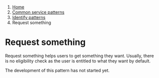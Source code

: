 1.  [Home](/docs/core/contents)
2.	[Common service patterns](/docs/core/common-service-patterns/overview)
3.  [Identify patterns](/docs/documentation/core/common-service-patterns/identify-patterns)
4.  Request something

# Request something

Request something helps users to get something they want. Usually, there is no eligibility check as the user is entitled to what they want by default.

The development of this pattern has not started yet.
